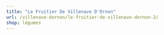 ```yaml
---
title: "Le Fruitier De Villenave D'Ornon"
url: /villenave-dornon/le-fruitier-de-villenave-dornon-2/
shop: légumes
---
```

